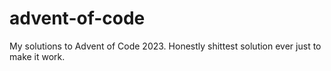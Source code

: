 # advent-of-code
My solutions to Advent of Code 2023. 
Honestly shittest solution ever just to make it work.

